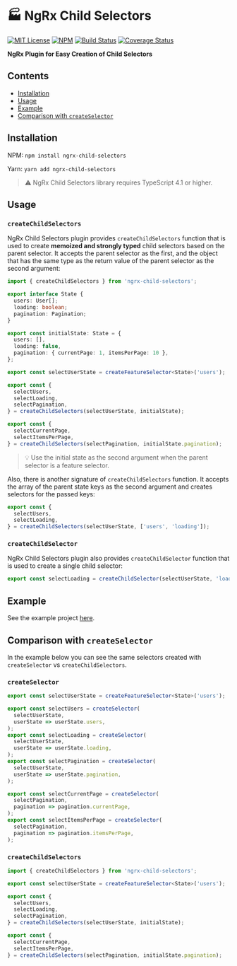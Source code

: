 # 🏭 NgRx Child Selectors

[![MIT License](https://img.shields.io/badge/license-MIT-blue.svg)](./LICENSE)
[![NPM](https://img.shields.io/npm/v/ngrx-child-selectors)](https://www.npmjs.com/package/ngrx-child-selectors)
[![Build Status](https://travis-ci.org/markostanimirovic/ngrx-child-selectors.svg?branch=master)](https://travis-ci.org/markostanimirovic/ngrx-child-selectors)
[![Coverage Status](https://coveralls.io/repos/github/markostanimirovic/ngrx-child-selectors/badge.svg?branch=master)](https://coveralls.io/github/markostanimirovic/ngrx-child-selectors)

**NgRx Plugin for Easy Creation of Child Selectors**

## Contents

- [Installation](#installation)
- [Usage](#usage)
- [Example](#example)
- [Comparison with `createSelector`](#comparison-with-createselector)

## Installation

NPM: `npm install ngrx-child-selectors`

Yarn: `yarn add ngrx-child-selectors`

> ⚠️ NgRx Child Selectors library requires TypeScript 4.1 or higher. 

## Usage

### `createChildSelectors`

NgRx Child Selectors plugin provides `createChildSelectors` function that is used to create **memoized and
strongly typed** child selectors based on the parent selector. It accepts the parent selector as the first,
and the object that has the same type as the return value of the parent selector as the second argument:

```ts
import { createChildSelectors } from 'ngrx-child-selectors';

export interface State {
  users: User[];
  loading: boolean;
  pagination: Pagination;
}

export const initialState: State = {
  users: [],
  loading: false,
  pagination: { currentPage: 1, itemsPerPage: 10 },
};

export const selectUserState = createFeatureSelector<State>('users');

export const {
  selectUsers,
  selectLoading,
  selectPagination,
} = createChildSelectors(selectUserState, initialState);

export const {
  selectCurrentPage,
  selectItemsPerPage,
} = createChildSelectors(selectPagination, initialState.pagination);
```

> 💡 Use the initial state as the second argument when the parent selector is a feature selector.

Also, there is another signature of `createChildSelectors` function. It accepts the array of the parent state
keys as the second argument and creates selectors for the passed keys:

```ts
export const {
  selectUsers,
  selectLoading,
} = createChildSelectors(selectUserState, ['users', 'loading']);
```

### `createChildSelector`

NgRx Child Selectors plugin also provides `createChildSelector` function that is used to create a single child selector:

```ts
export const selectLoading = createChildSelector(selectUserState, 'loading');
```

## Example

See the example project
[here](https://github.com/markostanimirovic/ngrx-child-selectors/tree/master/projects/example).

## Comparison with `createSelector`

In the example below you can see the same selectors created with `createSelector` vs `createChildSelectors`.

### `createSelector`

```ts
export const selectUserState = createFeatureSelector<State>('users');

export const selectUsers = createSelector(
  selectUserState,
  userState => userState.users,
);
export const selectLoading = createSelector(
  selectUserState,
  userState => userState.loading,
);
export const selectPagination = createSelector(
  selectUserState,
  userState => userState.pagination,
);

export const selectCurrentPage = createSelector(
  selectPagination,
  pagination => pagination.currentPage,
);
export const selectItemsPerPage = createSelector(
  selectPagination,
  pagination => pagination.itemsPerPage,
);
```

### `createChildSelectors`

```ts
import { createChildSelectors } from 'ngrx-child-selectors';

export const selectUserState = createFeatureSelector<State>('users');

export const {
  selectUsers,
  selectLoading,
  selectPagination,
} = createChildSelectors(selectUserState, initialState);

export const {
  selectCurrentPage,
  selectItemsPerPage,
} = createChildSelectors(selectPagination, initialState.pagination);
```
